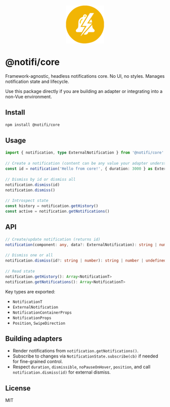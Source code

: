 <p align="center">
  <img src="../../docs/public/logo.svg" alt="Notifi logo" width="120" />
</p>

# @notifi/core

Framework-agnostic, headless notifications core. No UI, no styles. Manages notification state and lifecycle.

Use this package directly if you are building an adapter or integrating into a non-Vue environment.

## Install

```bash
npm install @notifi/core
```

## Usage

```ts
import { notification, type ExternalNotification } from '@notifi/core'

// Create a notification (content can be any value your adapter understands)
const id = notification('Hello from core!', { duration: 3000 } as ExternalNotification)

// Dismiss by id or dismiss all
notification.dismiss(id)
notification.dismiss()

// Introspect state
const history = notification.getHistory()
const active = notification.getNotifications()
```

## API

```ts
// Create/update notification (returns id)
notification(component: any, data?: ExternalNotification): string | number

// Dismiss one or all
notification.dismiss(id?: string | number): string | number | undefined

// Read state
notification.getHistory(): Array<NotificationT>
notification.getNotifications(): Array<NotificationT>
```

Key types are exported:

- `NotificationT`
- `ExternalNotification`
- `NotificationContainerProps`
- `NotificationProps`
- `Position`, `SwipeDirection`

## Building adapters

- Render notifications from `notification.getNotifications()`.
- Subscribe to changes via `NotificationState.subscribe(cb)` if needed for fine-grained control.
- Respect `duration`, `dismissible`, `noPauseOnHover`, `position`, and call `notification.dismiss(id)` for external dismiss.

## License

MIT
